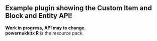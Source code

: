 ## Example plugin showing the Custom Item and Block and Entity API!<br>

**Work in progress, API may to change.**<br>
**powernukkitx R** is the resource pack.
